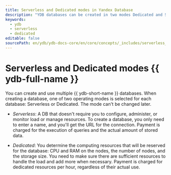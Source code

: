 ```yaml
---
title: Serverless and Dedicated modes in Yandex Database
description: "YDB databases can be created in two modes Dedicated and Serverless. Dedicated mode of operation assumes that resources for Tablet instances and for executing YQL queries are selected from resources explicitly allocated for the compute database. In the Serverless mode of operation, the YDB infrastructure determines how many computing resources need to be allocated to service the user base."
keywords:
  - ydb
  - serverless
  - dedicated
editable: false
sourcePath: en/ydb/ydb-docs-core/en/core/concepts/_includes/serverless_and_dedicated/01_intro.md
---
```


# Serverless and Dedicated modes {{ ydb-full-name }}

You can create and use multiple {{ ydb-short-name }} databases. When creating a database, one of two operating modes is selected for each database: Serverless or Dedicated. The mode can't be changed later.

* _Serverless_: A DB that doesn't require you to configure, administer, or monitor load or manage resources. To create a database, you only need to enter a name, and you'll get the URL for the connection. Payment is charged for the execution of queries and the actual amount of stored data.

* _Dedicated_: You determine the computing resources that will be reserved for the database: CPU and RAM on the nodes, the number of nodes, and the storage size. You need to make sure there are sufficient resources to handle the load and add more when necessary. Payment is charged for dedicated resources per hour, regardless of their actual use.